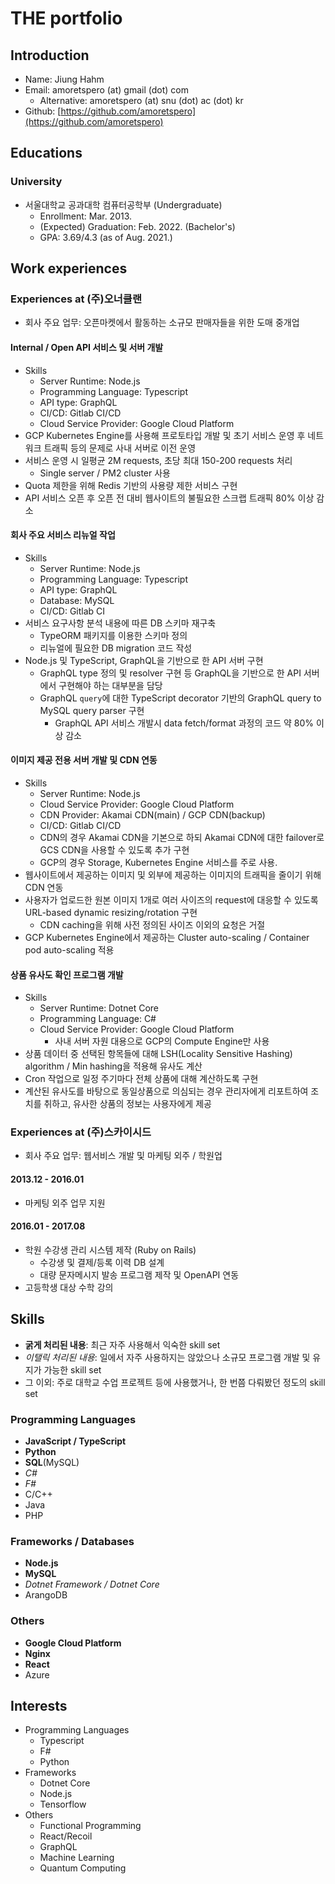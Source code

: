 # THE portfolio

## Introduction

- Name: Jiung Hahm
- Email: amoretspero (at) gmail (dot) com
  - Alternative: amoretspero (at) snu (dot) ac (dot) kr
- Github: [https://github.com/amoretspero](https://github.com/amoretspero)

## Educations

### University

- 서울대학교 공과대학 컴퓨터공학부 (Undergraduate)
  - Enrollment: Mar. 2013.
  - (Expected) Graduation: Feb. 2022. (Bachelor's)
  - GPA: 3.69/4.3 (as of Aug. 2021.)

## Work experiences

### Experiences at (주)오너클랜

- 회사 주요 업무: 오픈마켓에서 활동하는 소규모 판매자들을 위한 도매 중개업  

#### Internal / Open API 서비스 및 서버 개발

- Skills
  - Server Runtime: Node.js
  - Programming Language: Typescript
  - API type: GraphQL
  - CI/CD: Gitlab CI/CD
  - Cloud Service Provider: Google Cloud Platform
- GCP Kubernetes Engine를 사용해 프로토타입 개발 및 초기 서비스 운영 후 네트워크 트래픽 등의 문제로 사내 서버로 이전 운영
- 서비스 운영 시 일평균 2M requests, 초당 최대 150-200 requests 처리
  - Single server / PM2 cluster 사용
- Quota 제한을 위해 Redis 기반의 사용량 제한 서비스 구현
- API 서비스 오픈 후 오픈 전 대비 웹사이트의 불필요한 스크랩 트래픽 80% 이상 감소

#### 회사 주요 서비스 리뉴얼 작업

- Skills
  - Server Runtime: Node.js
  - Programming Language: Typescript
  - API type: GraphQL
  - Database: MySQL
  - CI/CD: Gitlab CI
- 서비스 요구사항 분석 내용에 따른 DB 스키마 재구축
  - TypeORM 패키지를 이용한 스키마 정의
  - 리뉴얼에 필요한 DB migration 코드 작성
- Node.js 및 TypeScript, GraphQL을 기반으로 한 API 서버 구현
  - GraphQL type 정의 및 resolver 구현 등 GraphQL을 기반으로 한 API 서버에서 구현해야 하는 대부분을 담당
  - GraphQL `query`에 대한 TypeScript decorator 기반의 GraphQL query to MySQL query parser 구현
    - GraphQL API 서비스 개발시 data fetch/format 과정의 코드 약 80% 이상 감소

#### 이미지 제공 전용 서버 개발 및 CDN 연동

- Skills
  - Server Runtime: Node.js
  - Cloud Service Provider: Google Cloud Platform
  - CDN Provider: Akamai CDN(main) / GCP CDN(backup)
  - CI/CD: Gitlab CI/CD
  - CDN의 경우 Akamai CDN을 기본으로 하되 Akamai CDN에 대한 failover로 GCS CDN을 사용할 수 있도록 추가 구현
  - GCP의 경우 Storage, Kubernetes Engine 서비스를 주로 사용.
- 웹사이트에서 제공하는 이미지 및 외부에 제공하는 이미지의 트래픽을 줄이기 위해 CDN 연동
- 사용자가 업로드한 원본 이미지 1개로 여러 사이즈의 request에 대응할 수 있도록 URL-based dynamic resizing/rotation 구현
  - CDN caching을 위해 사전 정의된 사이즈 이외의 요청은 거절
- GCP Kubernetes Engine에서 제공하는 Cluster auto-scaling / Container pod auto-scaling 적용

#### 상품 유사도 확인 프로그램 개발

- Skills
  - Server Runtime: Dotnet Core
  - Programming Language: C#
  - Cloud Service Provider: Google Cloud Platform
    - 사내 서버 자원 대용으로 GCP의 Compute Engine만 사용
- 상품 데이터 중 선택된 항목들에 대해 LSH(Locality Sensitive Hashing) algorithm / Min hashing을 적용해 유사도 계산
- Cron 작업으로 일정 주기마다 전체 상품에 대해 계산하도록 구현
- 계산된 유사도를 바탕으로 동일상품으로 의심되는 경우 관리자에게 리포트하여 조치를 취하고, 유사한 상품의 정보는 사용자에게 제공

### Experiences at (주)스카이시드

- 회사 주요 업무: 웹서비스 개발 및 마케팅 외주 / 학원업

#### 2013.12 - 2016.01

- 마케팅 외주 업무 지원

#### 2016.01 - 2017.08

- 학원 수강생 관리 시스템 제작 (Ruby on Rails)
  - 수강생 및 결제/등록 이력 DB 설계
  - 대량 문자메시지 발송 프로그램 제작 및 OpenAPI 연동
- 고등학생 대상 수학 강의

## Skills

- **굵게 처리된 내용**: 최근 자주 사용해서 익숙한 skill set
- *이탤릭 처리된 내용*: 일에서 자주 사용하지는 않았으나 소규모 프로그램 개발 및 유지가 가능한 skill set
- 그 이외: 주로 대학교 수업 프로젝트 등에 사용했거나, 한 번쯤 다뤄봤던 정도의 skill set

### Programming Languages

- **JavaScript / TypeScript**
- **Python**
- **SQL**(MySQL)
- *C#*
- *F#*
- C/C++
- Java
- PHP

### Frameworks / Databases

- **Node.js**
- **MySQL**
- *Dotnet Framework / Dotnet Core*
- ArangoDB

### Others

- **Google Cloud Platform**
- **Nginx**
- **React**
- Azure

## Interests

- Programming Languages
  - Typescript
  - F#
  - Python
- Frameworks
  - Dotnet Core
  - Node.js
  - Tensorflow
- Others
  - Functional Programming
  - React/Recoil
  - GraphQL
  - Machine Learning
  - Quantum Computing
